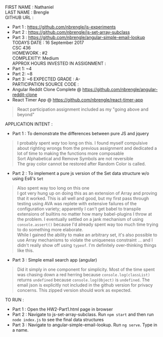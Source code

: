 FIRST NAME : Nathaniel  
LAST NAME : Brengle  
GITHUB URL :  
* Part 1 : https://github.com/nbrengle/js-experiments  
* Part 2 : https://github.com/nbrengle/js-set-array-subclass
* Part 3 : https://github.com/nbrengle/angular-simple-email-lookup
TODAYS DATE : 16 September 2017  
CSC 436  
HOMEWORK : #2  
COMPLEXITY: Medium  
APPROX HOURS INVESTED IN ASSIGNMENT :  
* Part 1: ~4  
* Part 2: ~8
* Part 3: ~6
EXPECTED GRADE : A-  
PARTICIPATION SOURCE CODE :  
* Angular Reddit Clone Complete @ https://github.com/nbrengle/angular-reddit-clone
* React Timer App @ https://github.com/nbrengle/react-timer-app
> React participation assignment included as my "going above and beyond"  

APPLICATION INTENT :  
* Part 1 : To demonstrate the differences between pure JS and jquery  
> I probably spent _way_ too long on this. I found myself compulsive about righting wrongs from the previous assignment and dedicated a lot of time to making the functions more composable  
> Sort Alphabetical and Remove Symbols are not reversible  
> The gray color cannot be restored after Random Color is called.
* Part 2 : To implement a pure js version of the Set data structure w/o using Es6's `Set`  
> Also spent way too long on this one  
> I got very hung up on doing this as an extension of Array and proving that it worked. This is all well and good, but my first pass through testing using AVA was replete with extensive failures of the configuration variety; apparently I can't get babel to transpile extensions of builtins no matter how many babel-plugins I throw at the problem. I eventually settled on a jank mechanism of using `console.assert()` because I'd already spent way too much time trying to do something more elaborate.   
> While I gained the ability to make an arbitrary set, it's also possible to use Array mechanisms to violate the uniqueness constraint ... and I didn't really show off using `typeof`. I'm definitely over-thinking things like this.
* Part 3 : Simple email search app (angular)  
> Did it simply in one component for simplicity. Most of the time spent was chasing down a red herring because `console.log(classList)` returns `undefined` because `console.log(Object)` is `undefined`. The email json is explicitly not included in the github version for privacy concerns. This zipped version should work as expected.

TO RUN :  
* Part 1 : Open the HW2-Part1.html page in browser
* Part 2 : Navigate to js-set-array-subclass. Run `npm start` and then run `node index.js` to see the final data structures
* Part 3 : Navigate to angular-simple-email-lookup. Run `ng serve`. Type in a name.
